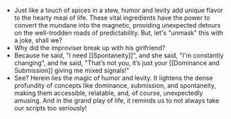 - Just like a touch of spices in a stew, humor and levity add unique flavor to the hearty meal of life. These vital ingredients have the power to convert the mundane into the magnetic, providing unexpected detours on the well-trodden roads of predictability. But, let's "unmask" this with a joke, shall we?
- Why did the improviser break up with his girlfriend?
- Because he said, "I need [[Spontaneity]]", and she said, "I'm constantly changing", and he said, "That’s not you, it’s just your [[Dominance and Submission]] giving me mixed signals!"
- See? Herein lies the magic of humor and levity. It lightens the dense profundity of concepts like dominance, submission, and spontaneity, making them accessible, relatable, and, of course, unexpectedly amusing. And in the grand play of life, it reminds us to not always take our scripts too seriously!